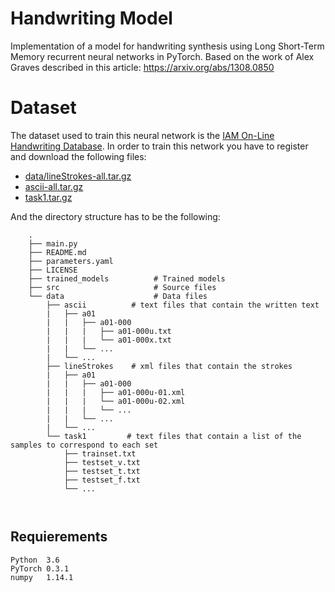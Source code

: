# Handwriting Model
Implementation of a model for handwriting synthesis using Long Short-Term Memory recurrent neural networks in PyTorch. Based on the work of Alex Graves described in this article: https://arxiv.org/abs/1308.0850

# Dataset
The dataset used to train this neural network is the [IAM On-Line Handwriting Database](http://www.fki.inf.unibe.ch/databases/iam-on-line-handwriting-database). In order to train this network you have to register and download the following files:

* [data/lineStrokes-all.tar.gz](http://www.fki.inf.unibe.ch/DBs/iamOnDB/data/lineStrokes-all.tar.gz)
* [ascii-all.tar.gz](http://www.fki.inf.unibe.ch/DBs/iamOnDB/data/ascii-all.tar.gz)
* [task1.tar.gz](http://www.fki.inf.unibe.ch/DBs/iamOnDB/task1.tar.gz)

And the directory structure has to be the following:
```
    .
    ├── main.py                
    ├── README.md
    ├── parameters.yaml       
    ├── LICENSE
    ├── trained_models          # Trained models
    ├── src                     # Source files
    └── data                    # Data files
        ├── ascii          # text files that contain the written text
        |   ├── a01
        |   |   ├── a01-000
        |   |   |   ├── a01-000u.txt
        |   |   |   └── a01-000x.txt
        |   |   └── ...
        |   └── ...
        ├── lineStrokes    # xml files that contain the strokes
        |   ├── a01
        |   |   ├── a01-000
        |   |   |   ├── a01-000u-01.xml
        |   |   |   └── a01-000u-02.xml
        |   |   |   └── ...
        |   |   └── ...
        |   └── ...
        └── task1         # text files that contain a list of the samples to correspond to each set
            ├── trainset.txt
            ├── testset_v.txt
            ├── testset_t.txt
            ├── testset_f.txt
            └── ...
    
    
```

## Requierements
```
Python  3.6
PyTorch 0.3.1
numpy   1.14.1
```
